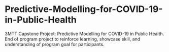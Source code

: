 # Predictive-Modelling-for-COVID-19-in-Public-Health
3MTT Capstone Project: Predictive Modelling for COVID-19 in Public Health. End of program project to reinforce learning, showcase skill, and understanding of  program goal for participants.

